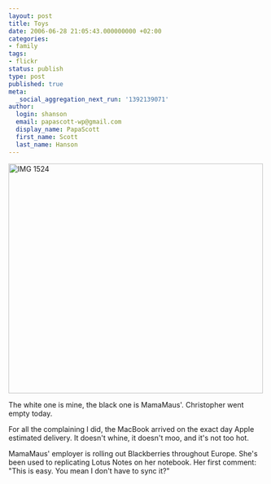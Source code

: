 ```yaml
---
layout: post
title: Toys
date: 2006-06-28 21:05:43.000000000 +02:00
categories:
- family
tags:
- flickr
status: publish
type: post
published: true
meta:
  _social_aggregation_next_run: '1392139071'
author:
  login: shanson
  email: papascott-wp@gmail.com
  display_name: PapaScott
  first_name: Scott
  last_name: Hanson
---
```

<p><a href="http://www.flickr.com/photos/papascott/177175128/" title="Photo Sharing"><img src="https://static.flickr.com/44/177175128_ac093a8782.jpg" width="500" height="452" alt="IMG 1524" /></a></p>
<p>The white one is mine, the black one is MamaMaus'. Christopher went empty today.</p>
<p>For all the complaining I did, the MacBook arrived on the exact day Apple estimated delivery. It doesn't whine, it doesn't moo, and it's not too hot.</p>
<p>MamaMaus' employer is rolling out Blackberries throughout Europe. She's been used to replicating Lotus Notes on her notebook. Her first comment: "This is easy. You mean I don't have to sync it?"</p>
